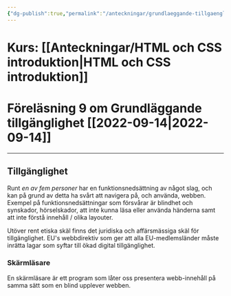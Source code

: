 ```yaml
---
{"dg-publish":true,"permalink":"/anteckningar/grundlaeggande-tillgaenglighet/"}
---
```


# Kurs: [[Anteckningar/HTML och CSS introduktion\|HTML och CSS introduktion]]
# Föreläsning 9 om Grundläggande tillgänglighet [[2022-09-14\|2022-09-14]]
---

## Tillgänglighet
Runt *en av fem personer* har en funktionsnedsättning av något slag, och kan på grund av detta ha svårt att navigera på, och använda, webben.
Exempel på funktionsnedsättningar som försvårar är blindhet och synskador, hörselskador, att inte kunna läsa eller använda händerna samt att inte förstå innehåll / olika layouter. 

Utöver rent etiska skäl finns det juridiska och affärsmässiga skäl för tillgänglighet. EU's webbdirektiv som ger att alla EU-medlemsländer måste inrätta lagar som syftar till ökad digital tillgänglighet. 

### Skärmläsare
En skärmläsare är ett program som låter oss presentera webb-innehåll på samma sätt som en blind upplever webben. 
